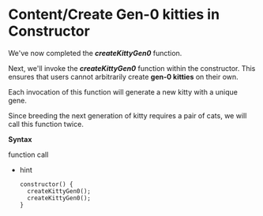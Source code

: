 # Content/Create Gen-0 kitties in Constructor

We've now completed the ***createKittyGen0*** function.

Next, we'll invoke the ***createKittyGen0*** function within the constructor. This ensures that users cannot arbitrarily create **gen-0 kitties** on their own.

Each invocation of this function will generate a new kitty with a unique gene.

Since breeding the next generation of kitty requires a pair of cats, we will call this function twice.

**Syntax**

function call

- hint
    
    ```solidity
    constructor() {
      createKittyGen0();
      createKittyGen0();
    }
    ```
    

